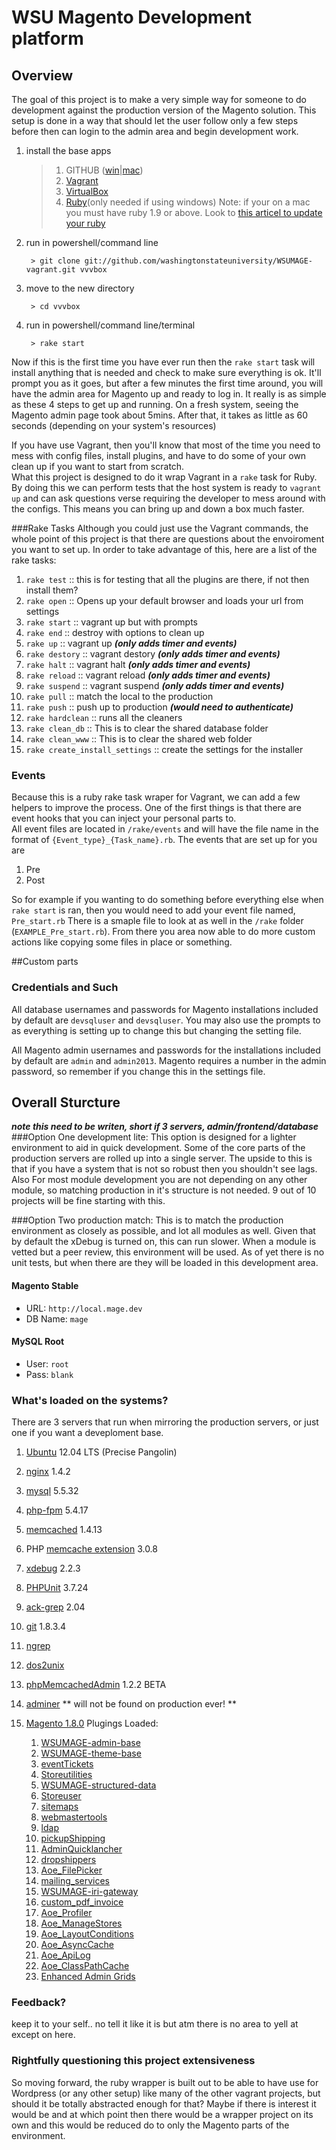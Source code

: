 # WSU Magento Development platform 
## Overview
The goal of this project is to make a very simple way for someone to do development against the 
production version of the Magento solution.  This setup is done in a way that should let the user follow 
only a few steps before then can login to the admin area and begin development work. 

1. install the base apps
    
    > 1. GITHUB ([win](http://windows.github.com/)|[mac](http://mac.github.com/)) 
    > 1. [Vagrant](https://www.virtualbox.org/)
    > 1. [VirtualBox](https://www.virtualbox.org/)
    > 1. [Ruby](http://rubyinstaller.org/)(only needed if using windows)
    > Note: if your on a mac you must have ruby 1.9 or above.  Look to [this articel to update your ruby](http://www.moncefbelyamani.com/how-to-install-xcode-homebrew-git-rvm-ruby-on-mac/)
1. run in powershell/command line 
        
        > git clone git://github.com/washingtonstateuniversity/WSUMAGE-vagrant.git vvvbox

1. move to the new directory 
        
        > cd vvvbox

1. run in powershell/command line/terminal 
        
        > rake start

Now if this is the first time you have ever run then the `rake start` task will install anything 
that is needed and check to make sure everything is ok.  It'll prompt you as it goes, but after a 
few minutes the first time around, you will have the admin area for Magento up and ready to log in.
It really is as simple as these 4 steps to get up and running.  On a fresh system, seeing the Magento
admin page took about 5mins.  After that, it takes as little as 60 seconds (depending on your system's resources)

If you have use Vagrant, then you'll know that most of the time you need to mess with config files,
install plugins, and have to do some of your own clean up if you want to start from scratch.  
What this project is designed to do it wrap Vagrant in a `rake` task for Ruby.  By doing this we can 
perform tests that the host system is ready to `vagrant up` and can ask questions verse requiring 
the developer to mess around with the configs.  This means you can bring up and down a box much faster.

###Rake Tasks
Although you could just use the Vagrant commands, the whole point of this project is that there 
are questions about the envoiroment you want to set up.  In order to take advantage of this, here are a list of the rake tasks:

1. `rake test` :: this is for testing that all the plugins are there, if not then install them?
1. `rake open` :: Opens up your default browser and loads your url from settings
1. `rake start` :: vagrant up but with prompts
1. `rake end` :: destroy with options to clean up
1. `rake up` :: vagrant up ***(only adds timer and events)***
1. `rake destory` :: vagrant destory ***(only adds timer and events)***
1. `rake halt` :: vagrant halt ***(only adds timer and events)***
1. `rake reload` :: vagrant reload ***(only adds timer and events)***
1. `rake suspend` :: vagrant suspend ***(only adds timer and events)***
1. `rake pull` :: match the local to the production
1. `rake push` :: push up to production ***(would need to authenticate)***
1. `rake hardclean` :: runs all the cleaners
1. `rake clean_db` ::  This is to clear the shared database folder
1. `rake clean_www` :: This is to clear the shared web folder
1. `rake create_install_settings` :: create the settings for the installer



### Events
Because this is a ruby rake task wraper for Vagrant, we can add a few helpers to improve the process.
One of the first things is that there are event hooks that you can inject your personal parts to.  
All event files are located in `/rake/events` and will have the file name in the format  of `{Event_type}_{Task_name}.rb`.
The events that are set up for you are
    
1. Pre
1. Post
    
So for example if you wanting to do something before everything else when `rake start` is ran, then you would need 
to add your event file named, `Pre_start.rb`  There is a smaple file to look at as well in the `/rake` folder (`EXAMPLE_Pre_start.rb`).
From there you area now able to do more custom actions like copying some files in place or something.



##Custom parts
### Credentials and Such
All database usernames and passwords for Magento installations included by default are 
`devsqluser` and `devsqluser`.  You may also use the prompts to as everything is setting up 
to change this but changing the setting file.

All Magento admin usernames and passwords for the installations included by default 
are `admin` and `admin2013`.  Magento requires a number in the admin password, so remember 
if you change this in the settings file.

## Overall Sturcture
***note this need to be writen, short if 3 servers, admin/frontend/database***
###Option One development lite:
This option is designed for a lighter environment to aid in quick development.  Some
of the core parts of the production servers are rolled up into a single  server.  The upside
to this is that if you have a system that is not so robust then you shouldn't see lags.  Also
For most module development you are not depending on any other module, so matching production
in it's structure is not needed.  9 out of 10 projects will be fine starting with this.

###Option Two production match:
This is to match the production environment as closely as possible, and lot all modules as well.
Given that by default the xDebug is turned on, this can run slower.  When a module is vetted but 
a peer review, this environment will be used.  As of yet there is no unit tests, but when there are
they will be loaded in this development area.


#### Magento Stable
* URL: `http://local.mage.dev`
* DB Name: `mage`

#### MySQL Root
* User: `root`
* Pass: `blank`


### What's loaded on the systems?
There are 3 servers that run when mirroring the production servers, or just one if you want a deveploment base.

1. [Ubuntu](http://ubuntu.com) 12.04 LTS (Precise Pangolin)
1. [nginx](http://nginx.org) 1.4.2
1. [mysql](http://mysql.com) 5.5.32
1. [php-fpm](http://php-fpm.org) 5.4.17
1. [memcached](http://memcached.org/) 1.4.13
1. PHP [memcache extension](http://pecl.php.net/package/memcache/3.0.8) 3.0.8
1. [xdebug](http://xdebug.org/) 2.2.3
1. [PHPUnit](http://pear.phpunit.de/) 3.7.24
1. [ack-grep](http://beyondgrep.com/) 2.04
1. [git](http://git-scm.com) 1.8.3.4
1. [ngrep](http://ngrep.sourceforge.net/usage.html)
1. [dos2unix](http://dos2unix.sourceforge.net/)
1. [phpMemcachedAdmin](https://code.google.com/p/phpmemcacheadmin/) 1.2.2 BETA
1. [adminer](http://www.adminer.org/) ** will not be found on production ever! **
1. [Magento 1.8.0](http://www.magentocommerce.com/download)
    Plugings Loaded:
    
    1. [WSUMAGE-admin-base](https://github.com/washingtonstateuniversity/WSUMAGE-admin-base.git)
    1. [WSUMAGE-theme-base](https://github.com/washingtonstateuniversity/WSUMAGE-theme-base.git)
    1. [eventTickets](https://github.com/jeremyBass/eventTickets.git)
    1. [Storeutilities](https://github.com/jeremyBass/Storeutilities.git)
    1. [WSUMAGE-structured-data](https://github.com/washingtonstateuniversity/WSUMAGE-structured-data.git)
    1. [Storeuser](https://github.com/jeremyBass/Storeuser.git)
    1. [sitemaps](https://github.com/jeremyBass/sitemaps.git)
    1. [webmastertools](https://github.com/jeremyBass/webmastertools.git)
    1. [ldap](https://github.com/jeremyBass/ldap.git)
    1. [pickupShipping](https://github.com/jeremyBass/pickupShipping.git)
    1. [AdminQuicklancher](https://github.com/jeremyBass/AdminQuicklancher.git)
    1. [dropshippers](https://github.com/jeremyBass/dropshippers.git)
    1. [Aoe_FilePicker](https://github.com/jeremyBass/Aoe_FilePicker.git)
    1. [mailing_services](https://github.com/jeremyBass/mailing_services.git)
    1. [WSUMAGE-iri-gateway](https://github.com/washingtonstateuniversity/WSUMAGE-iri-gateway.git)
    1. [custom_pdf_invoice](https://github.com/jeremyBass/custom_pdf_invoice.git)
    1. [Aoe_Profiler](https://github.com/fbrnc/Aoe_Profiler.git)
    1. [Aoe_ManageStores](https://github.com/fbrnc/Aoe_ManageStores.git)
    1. [Aoe_LayoutConditions](#https://github.com/fbrnc/Aoe_LayoutConditions.git)
    1. [Aoe_AsyncCache](https://github.com/fbrnc/Aoe_AsyncCache.git)
    1. [Aoe_ApiLog](https://github.com/fbrnc/Aoe_ApiLog.git)
    1. [Aoe_ClassPathCache](https://github.com/AOEmedia/Aoe_ClassPathCache.git)
    1. [Enhanced Admin Grids](https://github.com/mage-eag/mage-enhanced-admin-grids.git)

### Feedback?
keep it to your self.. no tell it like it is but atm there is no area to yell at except on here.

### Rightfully questioning this project extensiveness 
So moving forward, the ruby wrapper is built out to be able to have use for Wordpress (or any other setup) 
like many of the other vagrant projects, but should it be totally abstracted enough for that?  Maybe 
if there is interest it would be and at which point then there would be a wrapper project on its own 
and this would be reduced do to only the Magento parts of the environment.
